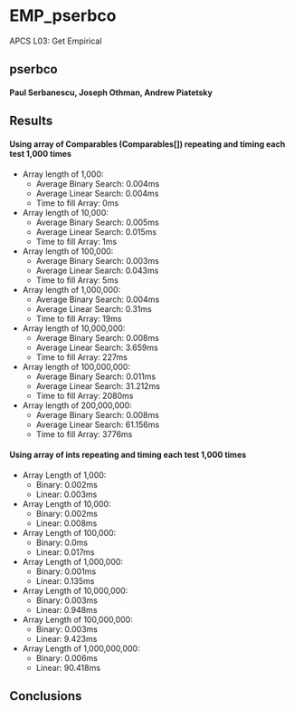 # EMP_pserbco
APCS L03: Get Empirical
## pserbco
#### Paul Serbanescu, Joseph Othman, Andrew Piatetsky

## Results

#### Using array of Comparables (Comparables[]) repeating and timing each test 1,000 times
  * Array length of 1,000:
    - Average Binary Search: 0.004ms
    - Average Linear Search: 0.004ms
    - Time to fill Array: 0ms
  * Array length of 10,000:
    - Average Binary Search: 0.005ms
    - Average Linear Search: 0.015ms
    - Time to fill Array: 1ms
  * Array length of 100,000:
    - Average Binary Search: 0.003ms
    - Average Linear Search: 0.043ms
    - Time to fill Array: 5ms
  * Array length of 1,000,000:
    - Average Binary Search: 0.004ms
    - Average Linear Search: 0.31ms
    - Time to fill Array: 19ms
  * Array length of 10,000,000:
    - Average Binary Search: 0.008ms
    - Average Linear Search: 3.659ms
    - Time to fill Array: 227ms
  * Array length of 100,000,000:
    - Average Binary Search: 0.011ms
    - Average Linear Search: 31.212ms
    - Time to fill Array: 2080ms
  * Array length of 200,000,000:
    - Average Binary Search: 0.008ms
    - Average Linear Search: 61.156ms
    - Time to fill Array: 3776ms

#### Using array of ints repeating and timing each test 1,000 times
  * Array Length of 1,000:
    - Binary: 0.002ms
    - Linear: 0.003ms
  * Array Length of 10,000:
    - Binary: 0.002ms
    - Linear: 0.008ms
  * Array Length of 100,000:
    - Binary: 0.0ms
    - Linear: 0.017ms
  * Array Length of 1,000,000:
    - Binary: 0.001ms
    - Linear: 0.135ms
  * Array Length of 10,000,000:
    - Binary: 0.003ms
    - Linear: 0.948ms
  * Array Length of 100,000,000:
    - Binary: 0.003ms
    - Linear: 9.423ms
  * Array Length of 1,000,000,000:
    - Binary: 0.006ms
    - Linear: 90.418ms

## Conclusions
